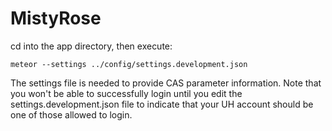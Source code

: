# MistyRose

cd into the app directory, then execute:
```
meteor --settings ../config/settings.development.json
```

The settings file is needed to provide CAS parameter information. Note that you won't be able to successfully login until you edit the settings.development.json file to indicate that your UH account should be one of those allowed to login.
